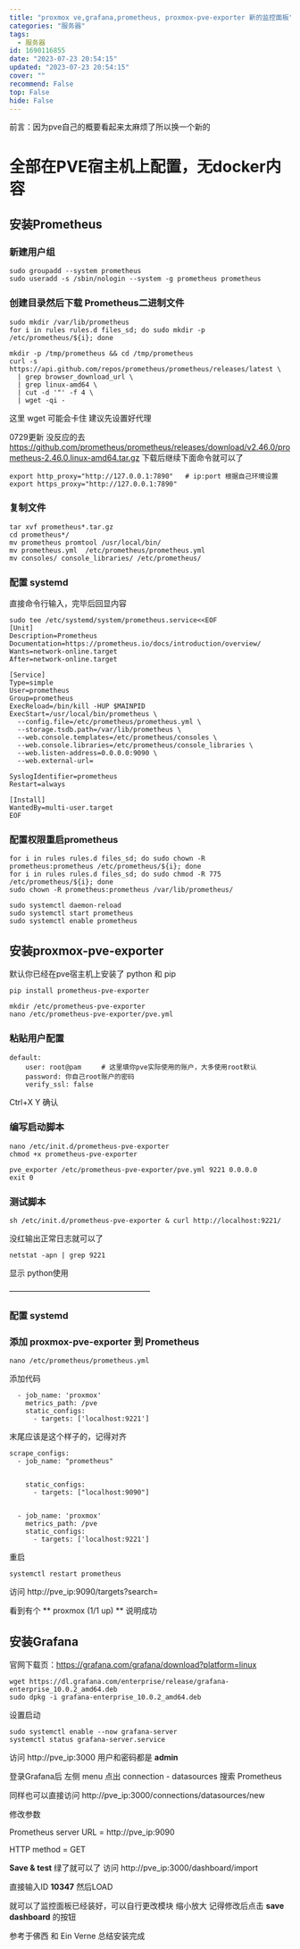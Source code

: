 ```yaml
---
title: "proxmox ve,grafana,prometheus, proxmox-pve-exporter 新的监控面板"
categories: "服务器"
tags:
  - 服务器
id: 1690116855
date: "2023-07-23 20:54:15"
updated: "2023-07-23 20:54:15"
cover: ""
recommend: False
top: False
hide: False
---
```


前言：因为pve自己的概要看起来太麻烦了所以换一个新的



# 全部在PVE宿主机上配置，无docker内容



## 安装Prometheus

### 新建用户组

```
sudo groupadd --system prometheus
sudo useradd -s /sbin/nologin --system -g prometheus prometheus
```
### 创建目录然后下载 Prometheus二进制文件

```
sudo mkdir /var/lib/prometheus
for i in rules rules.d files_sd; do sudo mkdir -p /etc/prometheus/${i}; done

mkdir -p /tmp/prometheus && cd /tmp/prometheus
curl -s https://api.github.com/repos/prometheus/prometheus/releases/latest \
  | grep browser_download_url \
  | grep linux-amd64 \
  | cut -d '"' -f 4 \
  | wget -qi -
```
这里 wget 可能会卡住  建议先设置好代理

0729更新 没反应的去 https://github.com/prometheus/prometheus/releases/download/v2.46.0/prometheus-2.46.0.linux-amd64.tar.gz
下载后继续下面命令就可以了


```
export http_proxy="http://127.0.0.1:7890"   # ip:port 根据自己环境设置
export https_proxy="http://127.0.0.1:7890"
```


### 复制文件
```
tar xvf prometheus*.tar.gz
cd prometheus*/
mv prometheus promtool /usr/local/bin/
mv prometheus.yml  /etc/prometheus/prometheus.yml
mv consoles/ console_libraries/ /etc/prometheus/
```



### 配置 systemd
直接命令行输入，完毕后回显内容

```
sudo tee /etc/systemd/system/prometheus.service<<EOF
[Unit]
Description=Prometheus
Documentation=https://prometheus.io/docs/introduction/overview/
Wants=network-online.target
After=network-online.target

[Service]
Type=simple
User=prometheus
Group=prometheus
ExecReload=/bin/kill -HUP $MAINPID
ExecStart=/usr/local/bin/prometheus \
  --config.file=/etc/prometheus/prometheus.yml \
  --storage.tsdb.path=/var/lib/prometheus \
  --web.console.templates=/etc/prometheus/consoles \
  --web.console.libraries=/etc/prometheus/console_libraries \
  --web.listen-address=0.0.0.0:9090 \
  --web.external-url=

SyslogIdentifier=prometheus
Restart=always

[Install]
WantedBy=multi-user.target
EOF
```

### 配置权限重启prometheus
```
for i in rules rules.d files_sd; do sudo chown -R prometheus:prometheus /etc/prometheus/${i}; done
for i in rules rules.d files_sd; do sudo chmod -R 775 /etc/prometheus/${i}; done
sudo chown -R prometheus:prometheus /var/lib/prometheus/

sudo systemctl daemon-reload
sudo systemctl start prometheus
sudo systemctl enable prometheus
```



## 安装proxmox-pve-exporter

默认你已经在pve宿主机上安装了 python 和 pip 

```
pip install prometheus-pve-exporter

```

```
mkdir /etc/prometheus-pve-exporter
nano /etc/prometheus-pve-exporter/pve.yml

```
### 粘贴用户配置
```
default:
	user: root@pam     # 这里填你pve实际使用的账户，大多使用root默认
	password: 你自己root账户的密码
	verify_ssl: false
```

Ctrl+X  Y 确认

### 编写启动脚本

```
nano /etc/init.d/prometheus-pve-exporter
chmod +x prometheus-pve-exporter
```
```
pve_exporter /etc/prometheus-pve-exporter/pve.yml 9221 0.0.0.0
exit 0
```

### 测试脚本
```
sh /etc/init.d/prometheus-pve-exporter & curl http://localhost:9221/
```

没红输出正常日志就可以了

```
netstat -apn | grep 9221
```
显示 python使用

——————————————————


### 配置 systemd






### 添加 proxmox-pve-exporter 到 Prometheus


```
nano /etc/prometheus/prometheus.yml
```
添加代码

```
  - job_name: 'proxmox'
    metrics_path: /pve
    static_configs:
      - targets: ['localhost:9221']

```


末尾应该是这个样子的，记得对齐

```
scrape_configs:
  - job_name: "prometheus"


    static_configs:
      - targets: ["localhost:9090"]


  - job_name: 'proxmox'
    metrics_path: /pve
    static_configs:
      - targets: ['localhost:9221']
```


重启

```
systemctl restart prometheus
```



访问 http://pve_ip:9090/targets?search=

看到有个  ** proxmox (1/1 up) **   说明成功




## 安装Grafana

官网下载页：https://grafana.com/grafana/download?platform=linux


```
wget https://dl.grafana.com/enterprise/release/grafana-enterprise_10.0.2_amd64.deb
sudo dpkg -i grafana-enterprise_10.0.2_amd64.deb
```

设置启动

```
sudo systemctl enable --now grafana-server
systemctl status grafana-server.service
```

访问 http://pve_ip:3000  用户和密码都是 **admin**

登录Grafana后
左侧 menu 点出 connection - datasources 搜索 Prometheus

同样也可以直接访问 http://pve_ip:3000/connections/datasources/new  

修改参数

Prometheus server URL = http://pve_ip:9090

HTTP method = GET

**Save & test**   绿了就可以了
访问 http://pve_ip:3000/dashboard/import

直接输入ID  **10347**   然后LOAD

就可以了监控面板已经装好，可以自行更改模块  缩小放大 记得修改后点击 **save dashboard** 的按钮

参考于佛西 和 Ein Verne 
总结安装完成